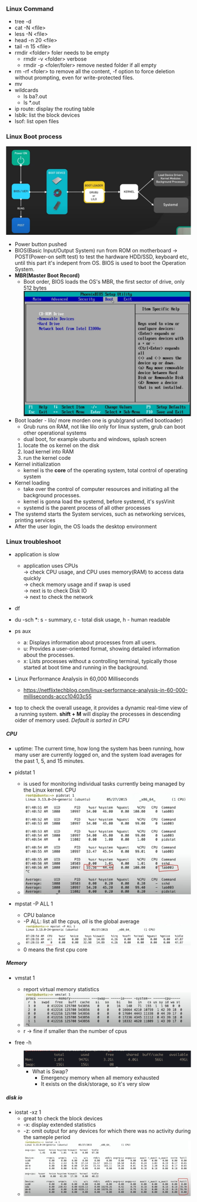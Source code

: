 ### Linux Command

* tree -d
* cat -N \<file>
* less -N \<file>
* head -n 20 \<file>
* tail -n 15 \<file>
* rmdir \<folder> foler needs to be empty
    * rmdir -v \<folder> verbose
    * rmdir -p \<foler/foler> remove nested folder if all empty
* rm -rf \<foler> to remove all the content, -f option to force deletion without prompting, even for write-protected files.
* mv
* wildcards
    * ls ba?.out
    * ls \*.out
* ip route: display the routing table
* lsblk: list the block devices
* lsof: list open files

### Linux Boot process

![alt text](<attachments/boot process.jpeg>)

* Power button pushed
* BIOS(Basic Input/Output System) run from ROM on motherboard -> POST(Power-on selft test) to test the hardware HDD/SSD, keyboard etc, until this part it's indepent from OS. BIOS is used to boot the Operation System.
* **MBR(Master Boot Record)**
    * Boot order, BIOS loads the OS's MBR, the first sector of drive, only 512 bytes
    ![alt text](attachments/BIOS.png)
* Boot loader - lilo/ more morden one is grub(grand unified bootloader)
    * Grub runs on RAM, not like lilo only for linux system, grub can boot other operational systems
    * dual boot, for example ubuntu and windows, splash screen
    1. locate the os kernel on the disk
    2. load kernel into RAM
    3. run the kernel code
* Kernel initialization
    * kernel is the **core** of the operating system, total control of operating system
* Kernel loading
    * take over the control of computer resources and initiating all the background processes.
    * kernel is gonna load the systemd, before systemd, it's sysVinit
    * systemd is the parent process of all other processes
* The systemd starts the System services, such as networking services, printing services
* After the user login, the OS loads the desktop environment


### Linux troubleshoot

* application is slow
    * application uses CPUs <br>-> check CPU usage, and CPU uses memory(RAM) to access data quickly <br>-> check memory usage and if swap is used <br>-> next is to check Disk IO <br>-> next to check the network

* df
* du -sch *: s - summary, c - total disk usage, h - human readable
* ps aux
    * a: Displays information about processes from all users.
    * u: Provides a user-oriented format, showing detailed information about the processes.
    * x: Lists processes without a controlling terminal, typically those started at boot time and running in the background.

* Linux Performance Analysis in 60,000 Milliseconds
    * https://netflixtechblog.com/linux-performance-analysis-in-60-000-milliseconds-accc10403c55

* top to check the overall useage, it provides a dynamic real-time view of a running system. **shift + M** will display the processes in descending oider of memory used. *Default is sorted in CPU*

##### CPU

* uptime: The current time, how long the system has been running, how many user are currently logged on, and the system load averages for the past 1, 5, and 15 minutes.

* pidstat 1
    * is used for monitoring individual tasks currently being managed by the Linux kernel. CPU
    * ![alt text](attachments/pidstat.jpeg)

* mpstat -P ALL 1
    * CPU balance
    * -P ALL: list all the cpus, *all* is the global average
    * ![alt text](attachments/mpstat.jpeg)
    * 0 means the first cpu core

##### Memory

* vmstat 1
    * report virtual memory statistics
    * ![alt text](attachments/vmstat.jpeg)
    * r -> fine if smaller than the number of cpus

* free -h
    * ![alt text](attachments/free.jpeg)
        * What is Swap?
            * Emergency memory when all memory exhausted
            * It exists on the disk/storage, so it's very slow

##### disk io

* iostat -xz 1
    * great to check the block devices
    * -x: display extended statistics
    * -z: omit output for any devices for which there was no activity during the sameple period
    * ![alt text](attachments/iostat.jpeg)

